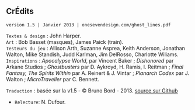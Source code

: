 ## CrÉdits

<p class="pull-right"><code>version 1.5 | Janvier 2013 | onesevendesign.com/ghost_lines.pdf</code></p>

`Textes & design` : John Harper.  
`Art` : Bob Basset (masques), James Paick (train).  
`Testeurs du jeu` : Allison Arth, Suzanne Asprea, Keith Anderson, Jonathan Walton,
Mike Standish, Judd Karlman, Jim DelRosso, Charlotte Wiliams.  
`Inspirations` : *Apocalypse World*, par Vincent Baker ; *Dishonored* par Arkane
Studios ; *Ghostbusters* par D. Aykroyd, H. Ramis, I. Reitman ; *Final Fantasy,
The Spirits Within* par A. Reinert & J. Vintar ; *Planarch Codex* par J. Walton ;
*MicroTraveller* par C. Bennett.

`Traduction` : basée sur la v1.5 - &copy; Bruno Bord - 2013. [source sur Github](https://github.com/brunobord/ghostlines-fr)
- `Relecture`: N. Dufour.
